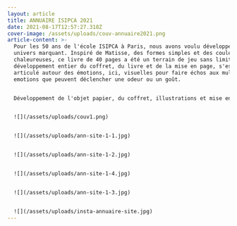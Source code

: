 ```yaml
---
layout: article
title: ANNUAIRE ISIPCA 2021
date: 2021-08-17T12:57:27.318Z
cover-image: /assets/uploads/couv-annuaire2021.png
article-content: >-
  Pour les 50 ans de l'école ISIPCA à Paris, nous avons voulu développer un
  univers marquant. Inspiré de Matisse, des formes simples et des couleurs
  chaleureuses, ce livre de 40 pages a été un terrain de jeu sans limite. Le
  développement entier du coffret, du livre et de la mise en page, s'est
  articulé autour des émotions, ici, visuelles pour faire échos aux multiples
  emotions que peuvent déclencher une odeur ou un goût.


  Développement de l'objet papier, du coffret, illustrations et mise en page & création d'une animation


  ![](/assets/uploads/couv1.png)


  ![](/assets/uploads/ann-site-1-1.jpg)


  ![](/assets/uploads/ann-site-1-2.jpg)


  ![](/assets/uploads/ann-site-1-4.jpg)


  ![](/assets/uploads/ann-site-1-3.jpg)


  ![](/assets/uploads/insta-annuaire-site.jpg)
---
```


